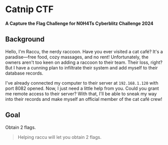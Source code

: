 # Catnip CTF  
**A Capture the Flag Challenge for N0H4Ts Cyberblitz Challenge 2024**

## Background

Hello, I'm Raccu, the nerdy raccoon. Have you ever visited a cat café? It's a paradise—free food, cozy massages, and no rent! Unfortunately, the owners aren't too keen on adding a raccoon to their team. Their loss, right? But I have a cunning plan to infiltrate their system and add myself to their database records.

I've already connected my computer to their server at `192.168.1.120` with port 8082 opened. Now, I just need a little help from you. Could you grant me remote access to their server? With that, I'll be able to sneak my way into their records and make myself an official member of the cat café crew!

## Goal

Obtain 2 flags.

> Helping raccu will let you obtain 2 flags.